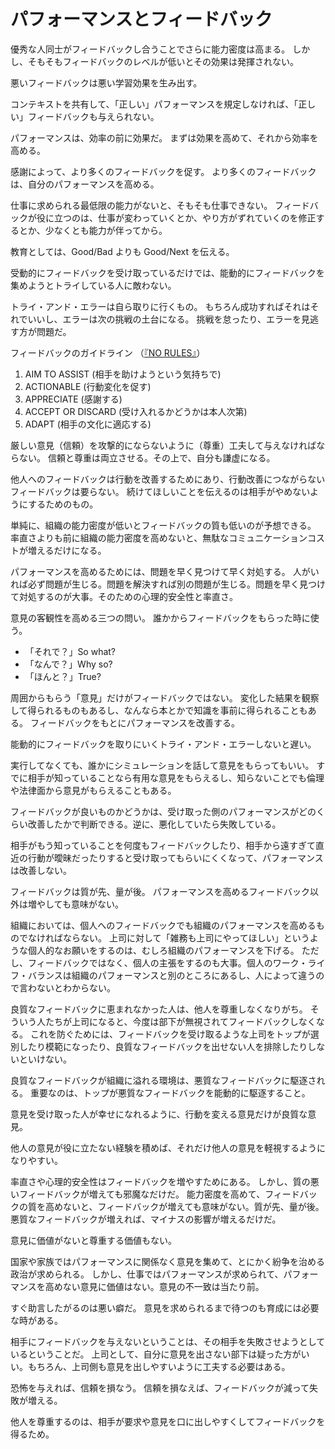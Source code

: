 # パフォーマンスとフィードバック

優秀な人同士がフィードバックし合うことでさらに能力密度は高まる。
しかし、そもそもフィードバックのレベルが低いとその効果は発揮されない。

悪いフィードバックは悪い学習効果を生み出す。

コンテキストを共有して、「正しい」パフォーマンスを規定しなければ、「正しい」フィードバックも与えられない。

パフォーマンスは、効率の前に効果だ。
まずは効果を高めて、それから効率を高める。

感謝によって、より多くのフィードバックを促す。
より多くのフィードバックは、自分のパフォーマンスを高める。

仕事に求められる最低限の能力がないと、そもそも仕事できない。
フィードバックが役に立つのは、仕事が変わっていくとか、やり方がずれていくのを修正するとか、少なくとも能力が伴ってから。

教育としては、Good/Bad よりも Good/Next を伝える。

受動的にフィードバックを受け取っているだけでは、能動的にフィードバックを集めようとトライしている人に敵わない。

トライ・アンド・エラーは自ら取りに行くもの。
もちろん成功すればそれはそれでいいし、エラーは次の挑戦の土台になる。
挑戦を怠ったり、エラーを見逃す方が問題だ。

フィードバックのガイドライン
（[『NO RULES』](https://www.amazon.co.jp/dp/4532323673)）

1. AIM TO ASSIST (相手を助けようという気持ちで)
2. ACTIONABLE (行動変化を促す)
3. APPRECIATE (感謝する)
4. ACCEPT OR DISCARD (受け入れるかどうかは本人次第)
5. ADAPT (相手の文化に適応する)

厳しい意見（信頼）を攻撃的にならないように（尊重）工夫して与えなければならない。
信頼と尊重は両立させる。その上で、自分も謙虚になる。

他人へのフィードバックは行動を改善するためにあり、行動改善につながらないフィードバックは要らない。
続けてほしいことを伝えるのは相手がやめないようにするためのもの。

単純に、組織の能力密度が低いとフィードバックの質も低いのが予想できる。
率直さよりも前に組織の能力密度を高めないと、無駄なコミュニケーションコストが増えるだけになる。

パフォーマンスを高めるためには、問題を早く見つけて早く対処する。
人がいれば必ず問題が生じる。問題を解決すれば別の問題が生じる。問題を早く見つけて対処するのが大事。そのための心理的安全性と率直さ。

意見の客観性を高める三つの問い。
誰かからフィードバックをもらった時に使う。

- 「それで？」So what?
- 「なんで？」Why so?
- 「ほんと？」True?

周囲からもらう「意見」だけがフィードバックではない。
変化した結果を観察して得られるものもあるし、なんなら本とかで知識を事前に得られることもある。
フィードバックをもとにパフォーマンスを改善する。

能動的にフィードバックを取りにいくトライ・アンド・エラーしないと遅い。

実行してなくても、誰かにシミュレーションを話して意見をもらってもいい。
すでに相手が知っていることなら有用な意見をもらえるし、知らないことでも倫理や法律面から意見がもらえることもある。

フィードバックが良いものかどうかは、受け取った側のパフォーマンスがどのくらい改善したかで判断できる。逆に、悪化していたら失敗している。

相手がもう知っていることを何度もフィードバックしたり、相手から遠すぎて直近の行動が曖昧だったりすると受け取ってもらいにくくなって、パフォーマンスは改善しない。

フィードバックは質が先、量が後。
パフォーマンスを高めるフィードバック以外は増やしても意味がない。

組織においては、個人へのフィードバックでも組織のパフォーマンスを高めるものでなければならない。
上司に対して「雑務も上司にやってほしい」というような個人的なお願いをするのは、むしろ組織のパフォーマンスを下げる。
ただし、フィードバックではなく、個人の主張をするのも大事。個人のワーク・ライフ・バランスは組織のパフォーマンスと別のところにあるし、人によって違うので言わないとわからない。

良質なフィードバックに恵まれなかった人は、他人を尊重しなくなりがち。
そういう人たちが上司になると、今度は部下が無視されてフィードバックしなくなる。
これを防ぐためには、フィードバックを受け取るような上司をトップが選別したり模範になったり、良質なフィードバックを出せない人を排除したりしないといけない。

良質なフィードバックが組織に溢れる環境は、悪質なフィードバックに駆逐される。
重要なのは、トップが悪質なフィードバックを能動的に駆逐すること。

意見を受け取った人が幸せになれるように、行動を変える意見だけが良質な意見。

他人の意見が役に立たない経験を積めば、それだけ他人の意見を軽視するようになりやすい。

率直さや心理的安全性はフィードバックを増やすためにある。
しかし、質の悪いフィードバックが増えても邪魔なだけだ。
能力密度を高めて、フィードバックの質を高めないと、フィードバックが増えても意味がない。質が先、量が後。
悪質なフィードバックが増えれば、マイナスの影響が増えるだけだ。

意見に価値がないと尊重する価値もない。

国家や家族ではパフォーマンスに関係なく意見を集めて、とにかく紛争を治める政治が求められる。
しかし、仕事ではパフォーマンスが求められて、パフォーマンスを高めない意見に価値はない。意見の不一致は当たり前。

すぐ助言したがるのは悪い癖だ。
意見を求められるまで待つのも育成には必要な時がある。

相手にフィードバックを与えないということは、その相手を失敗させようとしているということだ。
上司として、自分に意見を出さない部下は疑った方がいい。もちろん、上司側も意見を出しやすいように工夫する必要はある。

恐怖を与えれば、信頼を損なう。
信頼を損なえば、フィードバックが減って失敗が増える。

他人を尊重するのは、相手が要求や意見を口に出しやすくしてフィードバックを得るため。
